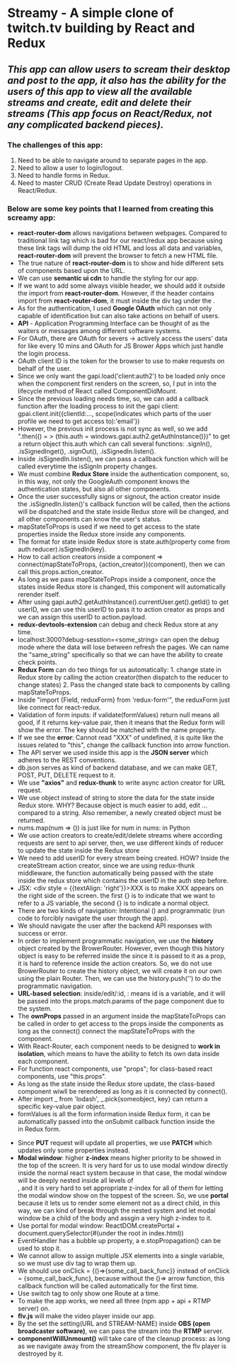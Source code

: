 # Streamy - A simple clone of twitch.tv building by React and Redux
## *This app can allow users to scream their desktop and post to the app, it also has the ability for the users of this app to view all the available streams and create, edit and delete their streams (This app focus on React/Redux, not any complicated backend pieces).*

### The challenges of this app:
1. Need to be able to navigate around to separate pages in the app.
2. Need to allow a user to login/logout.
3. Need to handle forms in Redux.
4. Need to master CRUD (Create Read Update Destroy) operations in React/Redux.

### Below are some key points that I learned from creating this screamy app:
* **react-router-dom** allows navigations between webpages. Compared to traditional link tag <a herf = ""></a> which is bad for our react/redux app because using these link tags will dump the old HTML and loss all data and variables, **react-router-dom** will prevent the browser to fetch a new HTML file.
* The true nature of **react-router-dom** is to show and hide different sets of components based upon the URL.
* We can use **semantic ui cdn** to handle the styling for our app.
* If we want to add some always visible header, we should add it outside the <BrowerRouter> import from **react-router-dom**.
  However, if the header contains <link to = ""></link> import from **react-router-dom**, it must inside the div tag under the         <BrowerRouter>.
* As for the authentication, I used **Google OAuth** which can not only capable of identification but can also take actions on behalf of users.
* **API** - Application Programming Interface can be thought of as the waiters or messages among different software systems.
* For OAuth, there are OAuth for severs -> actively access the users' data for like every 10 mins and OAuth for JS Brower Apps which just handle the login process.
* OAuth client ID is the token for the browser to use to make requests on behalf of the user.
* Since we only want the gapi.load('client:auth2') to be loaded only once when the component first renders on the screen, so, I put in into the lifecycle method of React called ComponentDidMount.
* Since the previous loading needs time, so, we can add a callback function after the loading process to init the gapi client:             gpai.client.init({clientId:..., scope(indicates which parts of the user profile we need to get access to):'email'})
* However, the previous init process is not sync as well, so we add ".then(() = > {this.auth = windows.gapi.auth2.getAuthInstance()})"     to get a return object this.auth which can call several functions: .signIn(), .isSignedInget(), .signOut(), .isSignedIn.listen().
* Inside .isSignedIn.listen(), we can pass a callback function which will be called everytime the isSignIn property changes.
* We must combine **Redux Store** inside the authentication component, so, in this way, not only the GoogleAuth component knows the authentication states, but also all other components.
* Once the user successfully signs or signout, the action creator inside the .isSignedIn.listen()'s callback function will be called,     then the actions will be dispatched and the state inside Redux store will be changed, and all other components can know the user's status.
* mapStateToProps is used if we need to get access to the state properties inside the Redux store inside any components.
* The format for state inside Redux store is state.auth(property come from auth reducer).isSignedIn(key).
* How to call action creators inside a component => connect(mapStateToProps, {action_creator})(component), then we can call               this.props.action_creator.
* As long as we pass mapStateToProps inside a component, once the states inside Redux store is changed, this component will automatically rerender itself.
* After using gapi.auth2.getAuthInstance().currentUser.get().getId() to get userID, we can use this userID to pass it to action creator   as props and we can assign this userID to action.payload.
* **redux-devtools-extension** can debug and check Redux store at any time.
* localhost:3000?debug-sesstion=<some_string> can open the debug mode where the data will lose between refresh the pages. We can name the "same_string" specifically so that we can have the ability to create check points.
* **Redux Form** can do two things for us automatically: 1. change state in Redux store by calling the action creator(then dispatch to the reducer to change states) 2. Pass the changed state back to components by calling mapStateToProps.
* Inside "import {Field, reduxForm} from 'redux-form'", the reduxForm just like connect for react-redux.
* Validation of form inputs: if validate(formValues) return null means all good, if it returns key-value pair, then it means that the     Redux form will show the error. The key should be matched with the <Field> name property.
* If we see the **error**: Cannot read "XXX" of undefined, it is quite like the issues related to "this", change the callback function into arrow function.
* The API server we used inside this app is the **JSON server** which adheres to the REST conventions.
* db.json serves as kind of backend database, and we can make GET, POST, PUT, DELETE request to it.
* We use **"axios"** and **redux-thunk** to write async action creator for URL request.
* We use object instead of string to store the data for the state inside Redux store. WHY? Because object is much easier to add, edit     ... compared to a string. Also remember, a newly created object must be returned.
* nums.map(num => ()) is just like for num in nums: in Python
* We use action creators to create/edit/delete streams where according requests are sent to api server, then, we use different kinds of   reducer to update the state inside the Redux store
* We need to add userID for every stream being created. HOW? Inside the createStream action creator, since we are using redux-thunk middleware, the function automatically being passed with the state inside the redux store which contains the userID in the auth step     before.
* JSX: <div style = {{textAlign: 'right'}}>XXX</div> is to make XXX appears on the right side of the screen. the first {} is to indicate that we want to refer to a JS variable, the second {} is to indicate a normal object.
* There are two kinds of navigation: Intentional (<link>) and programmatic (run code to forcibly navigate the user through the app).
* We should navigate the user after the backend API responses with success or error.
* In order to implement programmatic navigation, we use the **history** object created by the BrowerRouter. However, even though this history object is easy to be referred inside the <BrowerRouter> since it is passed to it as a prop, it is hard to reference inside the action creators. So, we do not use BrowerRouter to create the history object, we will create it on our own using the plain Router.
  Then, we can use the history.push('') to do the programmatic navigation.
* **URL-based selection**: inside/edit/:id, : means id is a variable, and it will be passed into the props.match.params of the page component due to the <Route> system.
* The **ownProps** passed in an argument inside the mapStateToProps can be called in order to get access to the props inside the components as long as the connect() connect the mapStateToProps with the component.
* With React-Router, each component needs to be designed to **work in isolation**, which means to have the ability to fetch its own data inside each component.
* For function react components, use "props"; for class-based react components, use "this.props".
* As long as the state inside the Redux store update, the class-based component wiwll be rerendered as long as it is connected by  connect().
* After import _ from 'lodash', _.pick{someobject, key} can return a specific key-value pair object.
* formValues is all the form information inside Redux form, it can be automatically passed into the onSubmit callback function inside the   <form> in Redux form.
* Since **PUT** request will update all properties, we use **PATCH** which updates only some properties instead.
* **Modal window**: higher **z-index** means higher priority to be showed in the top of the screen. It is very hard for us to use modal 
  window directly inside the normal react system because in that case, the modal window will be deeply nested inside all levels of         <div>, and it is very hard to set appropriate z-index for all of them for letting the modal window show on the toppest of the screen.
  So, we use **portal** because it lets us to render some element not as a direct child, in this way, we can kind of break through the
  nested system and let modal window be a child of the body and assgin a very high z-index to it.
* Use portal for modal window: ReactDOM.createPortal + document.querySelector(#(under the root in index.html))
* EventHandler has a bubble up property, a e.stopPropagation() can be used to stop it.
* We cannot allow to assign multiple JSX elements into a single variable, so we must use div tag to wrap them up.
* We should use onClick = {()=>{some_call_back_func}} instead of onClick = {some_call_back_func}, because without the ()=> arrow 
  function, this callback function will be called automatically for the first time.
* Use switch tag to only show one Route at a time.
* To make the app works, we need all three (npm app + api + RTMP server) on.
* **flv.js** will make the video player inside our app.
* By the set the setting(URL and STREAM-NAME) inside **OBS (open broadcaster software)**, we can pass the stream into the **RTMP**
  server.
* **componentWillUnmount()** will take care of the cleanup process: as long as we navigate away from the streamShow component, the flv
  player is destroyed by it.
